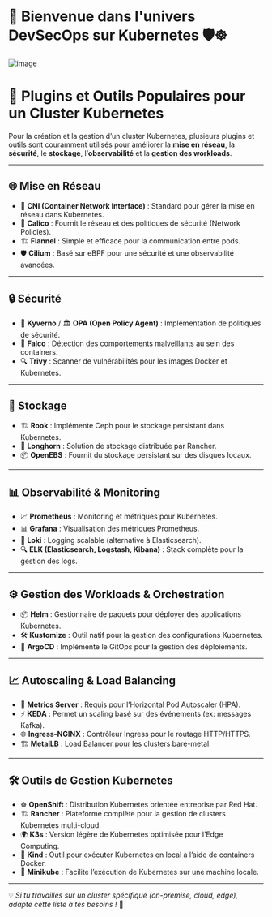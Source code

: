 # 🚀 Bienvenue dans l'univers **DevSecOps sur Kubernetes** 🛡️☸️

![image](https://github.com/user-attachments/assets/df8ccf28-7302-49e3-91a0-dd279cffb681)


# 🚀 Plugins et Outils Populaires pour un Cluster Kubernetes  

Pour la création et la gestion d’un cluster Kubernetes, plusieurs plugins et outils sont couramment utilisés pour améliorer la **mise en réseau**, la **sécurité**, le **stockage**, l’**observabilité** et la **gestion des workloads**.  

---

## 🌐 Mise en Réseau  
- 🔗 **CNI (Container Network Interface)** : Standard pour gérer la mise en réseau dans Kubernetes.  
- 🐆 **Calico** : Fournit le réseau et des politiques de sécurité (Network Policies).  
- 🏗️ **Flannel** : Simple et efficace pour la communication entre pods.  
- 🛡️ **Cilium** : Basé sur eBPF pour une sécurité et une observabilité avancées.  

---

## 🔒 Sécurité  
- 📜 **Kyverno** / 🏛️ **OPA (Open Policy Agent)** : Implémentation de politiques de sécurité.  
- 👀 **Falco** : Détection des comportements malveillants au sein des containers.  
- 🔍 **Trivy** : Scanner de vulnérabilités pour les images Docker et Kubernetes.  

---

## 💾 Stockage  
- 🏗️ **Rook** : Implémente Ceph pour le stockage persistant dans Kubernetes.  
- 🐴 **Longhorn** : Solution de stockage distribuée par Rancher.  
- 📦 **OpenEBS** : Fournit du stockage persistant sur des disques locaux.  

---

## 📊 Observabilité & Monitoring  
- 📈 **Prometheus** : Monitoring et métriques pour Kubernetes.  
- 📊 **Grafana** : Visualisation des métriques Prometheus.  
- 📝 **Loki** : Logging scalable (alternative à Elasticsearch).  
- 🔍 **ELK (Elasticsearch, Logstash, Kibana)** : Stack complète pour la gestion des logs.  

---

## ⚙️ Gestion des Workloads & Orchestration  
- 📦 **Helm** : Gestionnaire de paquets pour déployer des applications Kubernetes.  
- 🛠️ **Kustomize** : Outil natif pour la gestion des configurations Kubernetes.  
- 🚀 **ArgoCD** : Implémente le GitOps pour la gestion des déploiements.  

---

## 📈 Autoscaling & Load Balancing  
- 📏 **Metrics Server** : Requis pour l’Horizontal Pod Autoscaler (HPA).  
- ⚡ **KEDA** : Permet un scaling basé sur des événements (ex: messages Kafka).  
- 🌐 **Ingress-NGINX** : Contrôleur Ingress pour le routage HTTP/HTTPS.  
- 🏗️ **MetalLB** : Load Balancer pour les clusters bare-metal.  

---

## 🛠️ Outils de Gestion Kubernetes  
- ☸️ **OpenShift** : Distribution Kubernetes orientée entreprise par Red Hat.  
- 🏗️ **Rancher** : Plateforme complète pour la gestion de clusters Kubernetes multi-cloud.  
- 🌍 **K3s** : Version légère de Kubernetes optimisée pour l’Edge Computing.  
- 🔄 **Kind** : Outil pour exécuter Kubernetes en local à l’aide de containers Docker.  
- 🚀 **Minikube** : Facilite l’exécution de Kubernetes sur une machine locale.  

---

💡 *Si tu travailles sur un cluster spécifique (on-premise, cloud, edge), adapte cette liste à tes besoins !* 🚀  
